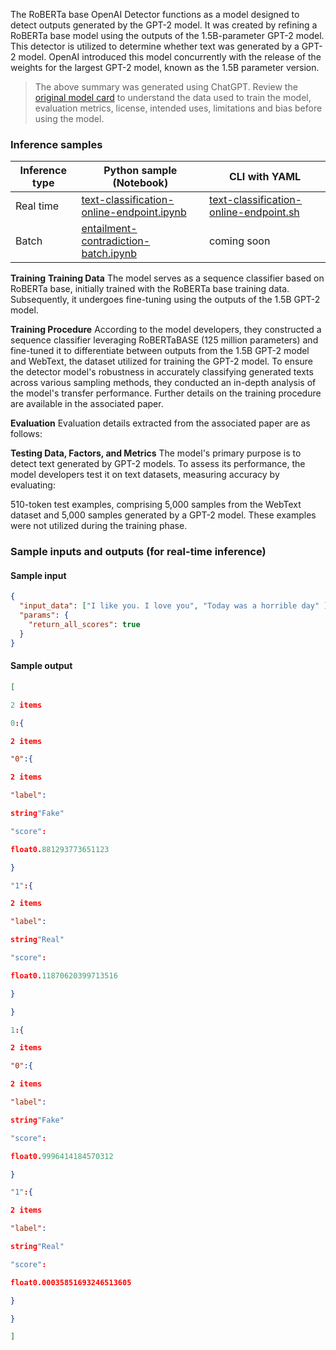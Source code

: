The RoBERTa base OpenAI Detector functions as a model designed to detect outputs generated by the GPT-2 model. It was created by refining a RoBERTa base model using the outputs of the 1.5B-parameter GPT-2 model. This detector is utilized to determine whether text was generated by a GPT-2 model. OpenAI introduced this model concurrently with the release of the weights for the largest GPT-2 model, known as the 1.5B parameter version.


> The above summary was generated using ChatGPT. Review the <a href="https://huggingface.co/roberta-base-openai-detector" target="_blank">original model card</a> to understand the data used to train the model, evaluation metrics, license, intended uses, limitations and bias before using the model.


### Inference samples

Inference type|Python sample (Notebook)|CLI with YAML
|--|--|--|
Real time|<a href="https://aka.ms/azureml-infer-online-sdk-text-classification" target="_blank">text-classification-online-endpoint.ipynb</a>|<a href="https://aka.ms/azureml-infer-online-cli-text-classification" target="_blank">text-classification-online-endpoint.sh</a>
Batch |<a href="https://aka.ms/azureml-infer-batch-sdk-text-classification" target="_blank">entailment-contradiction-batch.ipynb</a>| coming soon

**Training**
**Training Data**
The model serves as a sequence classifier based on RoBERTa base, initially trained with the RoBERTa base training data. Subsequently, it undergoes fine-tuning using the outputs of the 1.5B GPT-2 model.

**Training Procedure**
According to the model developers, they constructed a sequence classifier leveraging RoBERTaBASE (125 million parameters) and fine-tuned it to differentiate between outputs from the 1.5B GPT-2 model and WebText, the dataset utilized for training the GPT-2 model. To ensure the detector model's robustness in accurately classifying generated texts across various sampling methods, they conducted an in-depth analysis of the model's transfer performance. Further details on the training procedure are available in the associated paper.

**Evaluation**
Evaluation details extracted from the associated paper are as follows:

**Testing Data, Factors, and Metrics**
The model's primary purpose is to detect text generated by GPT-2 models. To assess its performance, the model developers test it on text datasets, measuring accuracy by evaluating:

510-token test examples, comprising 5,000 samples from the WebText dataset and 5,000 samples generated by a GPT-2 model. These examples were not utilized during the training phase.


### Sample inputs and outputs (for real-time inference)

#### Sample input
```json
{ 
  "input_data": ["I like you. I love you", "Today was a horrible day" ], 
  "params": { 
    "return_all_scores": true 
  } 
} 
```

#### Sample output
```json
[ 

2 items 

0:{ 

2 items 

"0":{ 

2 items 

"label": 

string"Fake" 

"score": 

float0.881293773651123 

} 

"1":{ 

2 items 

"label": 

string"Real" 

"score": 

float0.11870620399713516 

} 

} 

1:{ 

2 items 

"0":{ 

2 items 

"label": 

string"Fake" 

"score": 

float0.9996414184570312 

} 

"1":{ 

2 items 

"label": 

string"Real" 

"score": 

float0.00035851693246513605 

} 

} 

] 
```
